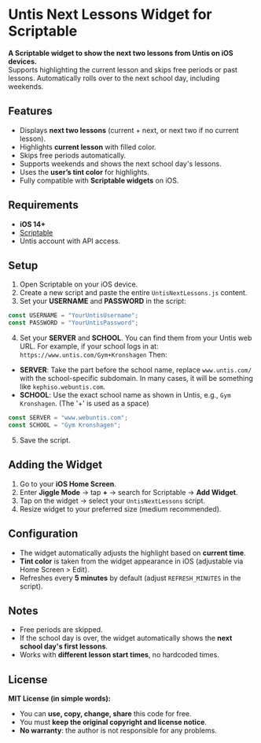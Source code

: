 # Untis Next Lessons Widget for Scriptable

**A Scriptable widget to show the next two lessons from Untis on iOS devices.**  
Supports highlighting the current lesson and skips free periods or past lessons. Automatically rolls over to the next school day, including weekends.

## Features

- Displays **next two lessons** (current + next, or next two if no current lesson).  
- Highlights **current lesson** with filled color.  
- Skips free periods automatically.  
- Supports weekends and shows the next school day's lessons.  
- Uses the **user’s tint color** for highlights.  
- Fully compatible with **Scriptable widgets** on iOS.

## Requirements

- **iOS 14+**  
- [Scriptable](https://apps.apple.com/app/scriptable/id1405459188)  
- Untis account with API access.

## Setup

1. Open Scriptable on your iOS device.  
2. Create a new script and paste the entire `UntisNextLessons.js` content.  
3. Set your **USERNAME** and **PASSWORD** in the script:

```javascript
const USERNAME = "YourUntisUsername";
const PASSWORD = "YourUntisPassword";
```

4. Set your **SERVER** and **SCHOOL**. You can find them from your Untis web URL. For example, if your school logs in at:
```https://www.untis.com/Gym+Kronshagen```
Then:  
- **SERVER**: Take the part before the school name, replace `www.untis.com/` with the school-specific subdomain. In many cases, it will be something like `kephiso.webuntis.com`.  
- **SCHOOL**: Use the exact school name as shown in Untis, e.g., `Gym Kronshagen`. (The '+' is used as a space)


```javascript
const SERVER = "www.webuntis.com";
const SCHOOL = "Gym Kronshagen";
```
5. Save the script.  

## Adding the Widget

1. Go to your **iOS Home Screen**.  
2. Enter **Jiggle Mode** → tap **+** → search for Scriptable → **Add Widget**.  
3. Tap on the widget → select your `UntisNextLessons` script.  
4. Resize widget to your preferred size (medium recommended).  

## Configuration

- The widget automatically adjusts the highlight based on **current time**.  
- **Tint color** is taken from the widget appearance in iOS (adjustable via Home Screen > Edit).  
- Refreshes every **5 minutes** by default (adjust `REFRESH_MINUTES` in the script).

## Notes

- Free periods are skipped.  
- If the school day is over, the widget automatically shows the **next school day's first lessons**.  
- Works with **different lesson start times**, no hardcoded times.  

## License

**MIT License (in simple words):**

- You can **use, copy, change, share** this code for free.  
- You must **keep the original copyright and license notice**.  
- **No warranty**: the author is not responsible for any problems.
